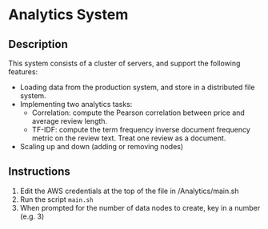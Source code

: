 # Analytics System

## Description

This system consists of a cluster of servers, and support the following features:
* Loading data from the production system, and store in a distributed file system.
* Implementing two analytics tasks:
    * Correlation: compute the Pearson correlation between price and average review length.
    * TF-IDF: compute the term frequency inverse document frequency metric on the review text. Treat one review as a document.
* Scaling up and down (adding or removing nodes)

## Instructions
1. Edit the AWS credentials at the top of the file in /Analytics/main.sh
2. Run the script `main.sh`
3. When prompted for the number of data nodes to create, key in a number (e.g. 3)

